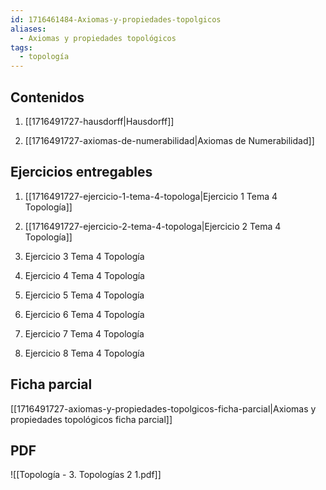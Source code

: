 ```yaml
---
id: 1716461484-Axiomas-y-propiedades-topolgicos
aliases:
  - Axiomas y propiedades topológicos
tags:
  - topología
---
```


## Contenidos



1. [[1716491727-hausdorff|Hausdorff]]

2. [[1716491727-axiomas-de-numerabilidad|Axiomas de Numerabilidad]]



## Ejercicios entregables



1. [[1716491727-ejercicio-1-tema-4-topologa|Ejercicio 1 Tema 4 Topología]]

2. [[1716491727-ejercicio-2-tema-4-topologa|Ejercicio 2 Tema 4 Topología]]

3. Ejercicio 3 Tema 4 Topología

4. Ejercicio 4 Tema 4 Topología

5. Ejercicio 5 Tema 4 Topología

6. Ejercicio 6 Tema 4 Topología

7. Ejercicio 7 Tema 4 Topología

8. Ejercicio 8 Tema 4 Topología

## Ficha parcial

[[1716491727-axiomas-y-propiedades-topolgicos-ficha-parcial|Axiomas y propiedades topológicos ficha parcial]]

## PDF



![[Topología - 3. Topologías 2 1.pdf]]